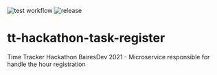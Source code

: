 ![test workflow](https://github.com/RichardSilveira/tt-hackathon-task-register/actions/workflows/test.yml/badge.svg)
![release](https://img.shields.io/github/v/tag/RichardSilveira/tt-hackathon-task-register)
# tt-hackathon-task-register

Time Tracker Hackathon BairesDev 2021 - Microservice responsible for handle the hour registration


